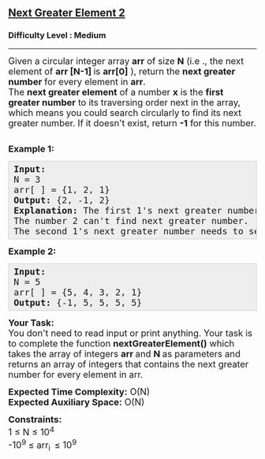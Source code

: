 <h2><a href="https://www.geeksforgeeks.org/problems/next-greater-element-2/1?page=3&difficulty=Medium&status=solved&sprint=e06df73d8fa20f9e0b7b591b61653273&sortBy=submissions">Next Greater Element 2</a></h2><h3>Difficulty Level : Medium</h3><hr><div class="problems_problem_content__Xm_eO"><p><span style="font-size: 18px;">Given a circular integer array <strong>arr</strong> of size <strong>N</strong> (i.e ., the next element of <strong>arr [N-1] </strong>is <strong>arr</strong><strong>[0]</strong> ), return the <strong>next greater number</strong> for every element in <strong>arr</strong>.<br>The <strong>next greater element</strong> of a number <strong>x</strong> is the <strong>first greater number</strong> to its traversing order next in the array, which means you could search circularly to find its next greater number. If it doesn't exist, return <strong>-1</strong> for this number.</span><br>&nbsp;</p>
<p><span style="font-size: 18px;"><strong>Example 1:</strong></span></p>
<pre style="background: #eeeeee; border: 1px solid #cccccc; padding: 5px 10px; --darkreader-inline-bgimage: initial; --darkreader-inline-bgcolor: #222426; --darkreader-inline-border-top: #3e4446; --darkreader-inline-border-right: #3e4446; --darkreader-inline-border-bottom: #3e4446; --darkreader-inline-border-left: #3e4446;"><span style="font-size: 18px;"><strong>Input:</strong><br>N = 3<br>arr[ ] = {1, 2, 1}<br><strong>Output:&nbsp;</strong>{2, -1, 2}<br><strong>Explanation:</strong>&nbsp;The first 1's next greater number is 2:<br>The number 2 can't find next greater number.<br>The second 1's next greater number needs to search circularly, which is also 2.</span></pre>
<p><span style="font-size: 18px;"><strong>Example 2:</strong></span></p>
<pre style="background: #eeeeee; border: 1px solid #cccccc; padding: 5px 10px; --darkreader-inline-bgimage: initial; --darkreader-inline-bgcolor: #222426; --darkreader-inline-border-top: #3e4446; --darkreader-inline-border-right: #3e4446; --darkreader-inline-border-bottom: #3e4446; --darkreader-inline-border-left: #3e4446;"><span style="font-size: 18px;"><strong>Input:</strong><br>N = 5<br>arr[ ] = {5, 4, 3, 2, 1}<br><strong>Output:&nbsp;</strong>{-1, 5, 5, 5, 5}</span></pre>
<p><span style="font-size: 18px;"><strong>Your Task:</strong><br>You don't need to read input or print anything. Your task is to complete the function <strong>nextGreaterElement()</strong>&nbsp;which takes the&nbsp;array of&nbsp;integers&nbsp;<strong>arr </strong>and <strong>N&nbsp;</strong>as parameters and returns an array of integers that contains the next greater number for every element in arr.</span></p>
<p><span style="font-size: 18px;"><strong>Expected Time Complexity:</strong>&nbsp;O(N)<br><strong>Expected Auxiliary Space:</strong>&nbsp;O(N)</span></p>
<p><span style="font-size: 18px;"><strong>Constraints:</strong><br>1 ≤ N ≤ 10<sup>4</sup><br>-10<sup>9&nbsp;</sup>≤ arr<sub>i&nbsp; </sub>≤ 10<sup>9</sup></span></p></div>